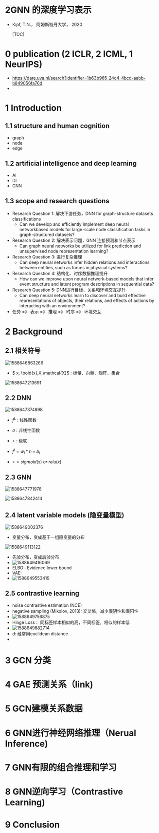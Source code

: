 # 2GNN 的深度学习表示

-   Kipf, T.N.， 阿姆斯特丹大学， 2020

    [TOC]

    

# 0 publication (2 ICLR, 2 ICML, 1 NeurIPS)

-   https://dare.uva.nl/search?identifier=1b63b965-24c4-4bcd-aabb-b849056fa76d
-   

# 1 Introduction

## 1.1 structure and human cognition

-   graph
-   node
-   edge

## 1.2 artificial intelligence and deep learning

-   AI
-   DL
-   CNN

## 1.3 scope and research questions

-   Research Question 1:  解决下游任务，DNN for graph-structure datasets classifications
    -   Can we develop and efficiently implement deep neural networkbased models for large-scale node classification tasks in graph-structured datasets?
-   Research Question 2:  解决表示问题，GNN 连接预测和节点表示
    -   Can graph neural networks be utilized for link prediction and unsupervised node representation learning?
-   Research Question 3: 进行复杂推理
    -   Can deep neural networks infer hidden relations and interactions between entities, such as forces in physical systems?
-   Research Question 4: 结构化、时序数据推理提升
    -    How can we improve upon neural network-based models that infer event structure and latent program descriptions in sequential data?
-   Research Question 5:  DNN进行目标、关系和环境交互提升
    -   Can deep neural networks learn to discover and build effective representations of objects, their relations, and effects of actions by interacting with an environment?
-   任务 =》 表示 =》 推理 =》 时序 =》 环境交互

# 2 Background

## 2.1 相关符号

![1588646863266](./1588646863266.png)

-   $ x, \bold{x},X,\mathcal{X}$ : 标量、向量、矩阵、集合

![1588647213691](./1588647213691.png)

## 2.2 DNN

![1588647374898](./1588647374898.png)

-   $f^L$ : 线性函数
-   $\sigma$ : 非线性函数
-   $\circ$ : 级联

-   $f^l = w_l*h + b_l$
-   $\circ = sigmoid(x)\ or \ relu(x)$

## 2.3 GNN

![1588647771978](1588647771978.png)

![1588647842414](1588647842414.png)

## 2.4 latent variable models (隐变量模型)

![1588649002376](1588649002376.png)

-   变量分布，变成基于一组隐变量的分布

![1588649113122](1588649113122.png)

-   先验分布，变成后验分布
-   ![1588649416069](1588649416069.png)
-   ELBO : Evidence lower bound
-   VAE:
-   ![1588649553419](1588649553419.png)

## 2.5 contrastive learning

-   noise contrastive estimation (NCE) 
-   negative sampling (Mikolov, 2013): 交叉熵，减少假阴性和假阳性
-   ![1588649756875](1588649756875.png)
-   Hinge Loss： 同标签样本相似的高，不同标签，相似的样本低
-   ![1588649882714](1588649882714.png)
-   d: 经常用euclidean distance
-   





# 3 GCN 分类

# 4 GAE 预测关系（link)

# 5 GCN建模关系数据

# 6 GNN进行神经网络推理（Nerual Inference)

# 7 GNN有限的组合推理和学习

# 8 GNN逆向学习（Contrastive Learning)

# 9 Conclusion



